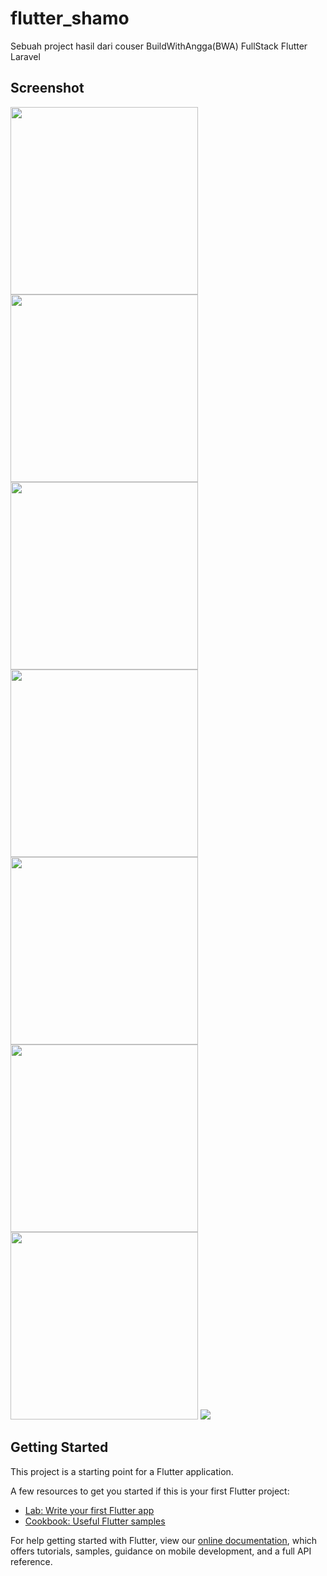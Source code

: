 # flutter_shamo

Sebuah project hasil dari couser BuildWithAngga(BWA) FullStack Flutter Laravel

## Screenshot

<p float="left">
  <img src="https://github.com/YafiAzka/flutter_shamo/blob/main/assets-images/1%20splash%20screen.png" width="300" />
  <img src="https://github.com/YafiAzka/flutter_shamo/blob/main/assets-images/2%20register.png" width="300" /> 
  <img src="https://github.com/YafiAzka/flutter_shamo/blob/main/assets-images/3%20home.png" width="300" />
  <img src="https://github.com/YafiAzka/flutter_shamo/blob/main/assets-images/4%20details.png" width="300" />
  <img src="https://github.com/YafiAzka/flutter_shamo/blob/main/assets-images/5%20chat.png" width="300" />
  <img src="https://github.com/YafiAzka/flutter_shamo/blob/main/assets-images/7%20cart.png" width="300" />
  <img src="https://github.com/YafiAzka/flutter_shamo/blob/main/assets-images/8%20details%20order.png" width="300" />
  <img src="https://github.com/YafiAzka/flutter_shamo/blob/main/assets-images/9%20succes.png" />
</p>


## Getting Started

This project is a starting point for a Flutter application.

A few resources to get you started if this is your first Flutter project:

- [Lab: Write your first Flutter app](https://flutter.dev/docs/get-started/codelab)
- [Cookbook: Useful Flutter samples](https://flutter.dev/docs/cookbook)

For help getting started with Flutter, view our
[online documentation](https://flutter.dev/docs), which offers tutorials,
samples, guidance on mobile development, and a full API reference.
